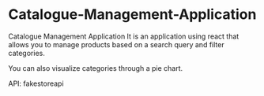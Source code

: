 # Catalogue-Management-Application
Catalogue Management Application
It is an application using react that allows you to manage products based on a search query and filter categories. 

You can also visualize categories through a pie chart.


API: fakestoreapi
